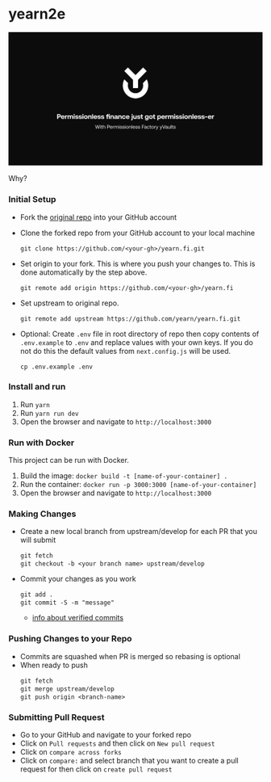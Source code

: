 # yearn2e
![](./public/og.png)

Why? 

### Initial Setup

- Fork the [original repo](https://github.com/yearn/yearn.fi) into your GitHub account
- Clone the forked repo from your GitHub account to your local machine

  ```
  git clone https://github.com/<your-gh>/yearn.fi.git
  ```

- Set origin to your fork. This is where you push your changes to. This is done automatically by the step above.

  ```
  git remote add origin https://github.com/<your-gh>/yearn.fi
  ```

- Set upstream to original repo.

  ```
  git remote add upstream https://github.com/yearn/yearn.fi.git
  ```

- Optional: Create `.env` file in root directory of repo then copy contents of `.env.example` to `.env` and replace values with your own keys. If you do not do this the default values from `next.config.js` will be used.

  ```
  cp .env.example .env

### Install and run
1. Run `yarn`
2. Run `yarn run dev`
3. Open the browser and navigate to `http://localhost:3000`

### Run with Docker
This project can be run with Docker.
1. Build the image: `docker build -t [name-of-your-container] .`
2. Run the container: `docker run -p 3000:3000 [name-of-your-container]`
3. Open the browser and navigate to `http://localhost:3000`

### Making Changes

- Create a new local branch from upstream/develop for each PR that you will submit
  ```
  git fetch
  git checkout -b <your branch name> upstream/develop
  ```
- Commit your changes as you work
  ```
  git add .
  git commit -S -m "message"  
  ```
  - [info about verified commits](https://docs.github.com/en/github/authenticating-to-github/managing-commit-signature-verification)

### Pushing Changes to your Repo

- Commits are squashed when PR is merged so rebasing is optional
- When ready to push
  ```
  git fetch
  git merge upstream/develop
  git push origin <branch-name>
  ```

### Submitting Pull Request

- Go to your GitHub and navigate to your forked repo
- Click on `Pull requests` and then click on `New pull request`
- Click on `compare across forks`
- Click on `compare:` and select branch that you want to create a pull request for then click on `create pull request`
